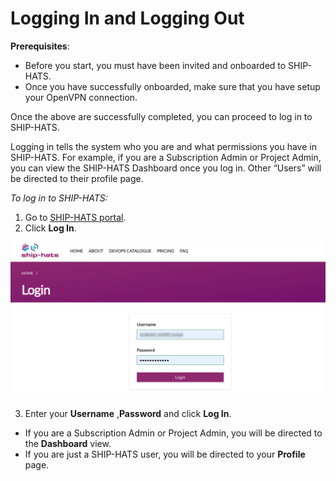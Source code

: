 # Logging In and Logging Out 

**Prerequisites**: 

- Before you start, you must have been invited and onboarded to SHIP-HATS. 
- Once you have successfully onboarded, make sure that you have setup your OpenVPN connection. 

Once the above are successfully completed, you can proceed to log in to SHIP-HATS. 

Logging in tells the system who you are and what permissions you have in SHIP-HATS. For example, if you are a Subscription Admin or Project Admin, you can view the SHIP-HATS Dashboard once you log in. Other “Users” will be directed to their profile page.

*To log in to SHIP-HATS:*

1. Go to [SHIP-HATS portal](https://www.ship.gov.sg/).
2. Click **Log In**.

<kbd>![log-in](images/log-in.png)</kbd>

3. Enter your **Username** ,**Password** and click **Log In**.
- If you are a Subscription Admin or Project Admin, you will be directed to the **Dashboard** view. 
- If you are just a SHIP-HATS user, you will be directed to your **Profile** page.

